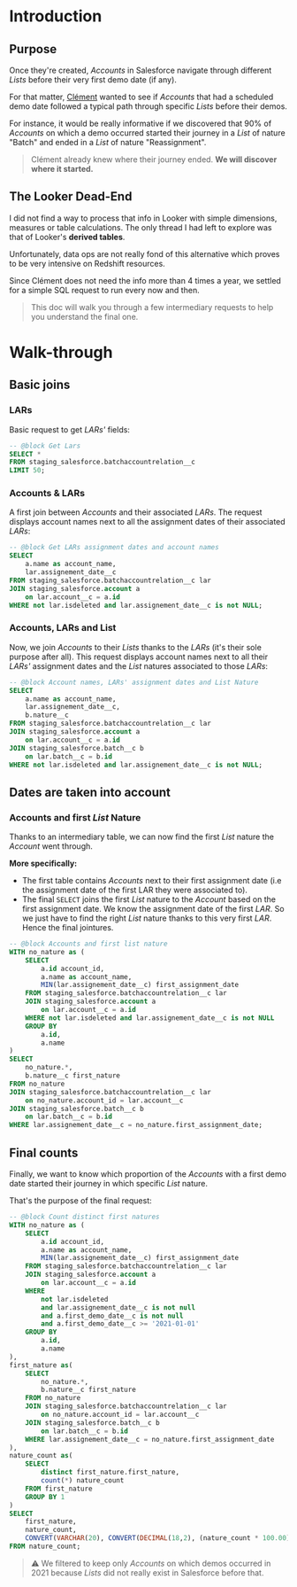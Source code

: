 # Introduction
## Purpose
Once they're created, *Accounts* in Salesforce navigate through different *Lists* before their very first demo date (if any).

For that matter, [Clément](https://github.com/clementspiers) wanted to see if *Accounts* that had a scheduled demo date followed a typical path through specific *Lists* before their demos.

For instance, it would be really informative if we discovered that 90% of *Accounts* on which a demo occurred started their journey in a *List* of nature "Batch" and ended in a *List* of nature "Reassignment".

>Clément already knew where their journey ended. **We will discover where it started.**

## The Looker Dead-End
I did not find a way to process that info in Looker with simple dimensions, measures or table calculations. The only thread I had left to explore was that of Looker's **derived tables**. 

Unfortunately, data ops are not really fond of this alternative which proves to be very intensive on Redshift resources.

Since Clément does not need the info more than 4 times a year, we settled for a simple SQL request to run every now and then.

>This doc will walk you through a few intermediary requests to help you understand the final one.

# Walk-through
## Basic joins
### LARs
Basic request to get *LARs'* fields:
```sql
-- @block Get Lars
SELECT *
FROM staging_salesforce.batchaccountrelation__c
LIMIT 50;
```
### Accounts & LARs
A first join between *Accounts* and their associated *LARs*. The request displays account names next to all the assignment dates of their associated *LARs*:
```sql
-- @block Get LARs assignment dates and account names
SELECT 
    a.name as account_name,
    lar.assignement_date__c
FROM staging_salesforce.batchaccountrelation__c lar 
JOIN staging_salesforce.account a 
    on lar.account__c = a.id
WHERE not lar.isdeleted and lar.assignement_date__c is not NULL;
```
### Accounts, LARs and List
Now, we join *Accounts* to their *Lists* thanks to the *LARs* (it's their sole purpose after all). This request displays account names next to all their *LARs'* assignment dates and the *List* natures associated to those *LARs*:
```sql
-- @block Account names, LARs' assignment dates and List Nature
SELECT 
    a.name as account_name,
    lar.assignement_date__c,
    b.nature__c
FROM staging_salesforce.batchaccountrelation__c lar 
JOIN staging_salesforce.account a 
    on lar.account__c = a.id
JOIN staging_salesforce.batch__c b 
    on lar.batch__c = b.id
WHERE not lar.isdeleted and lar.assignement_date__c is not NULL;
```
## Dates are taken into account
### Accounts and first *List* Nature
Thanks to an intermediary table, we can now find the first *List* nature the *Account* went through.

**More specifically:**
- The first table contains *Accounts* next to their first assignment date (i.e the assignment date of the first LAR they were associated to).
- The final `SELECT` joins the first *List* nature to the *Account* based on the first assignment date. We know the assignment date of the first *LAR*. So we just have to find the right *List* nature thanks to this very first *LAR*. Hence the final jointures.



```sql
-- @block Accounts and first list nature
WITH no_nature as (
    SELECT 
        a.id account_id,
        a.name as account_name,
        MIN(lar.assignement_date__c) first_assignment_date
    FROM staging_salesforce.batchaccountrelation__c lar 
    JOIN staging_salesforce.account a 
        on lar.account__c = a.id
    WHERE not lar.isdeleted and lar.assignement_date__c is not NULL
    GROUP BY 
        a.id,
        a.name
)
SELECT
    no_nature.*,
    b.nature__c first_nature
FROM no_nature
JOIN staging_salesforce.batchaccountrelation__c lar
    on no_nature.account_id = lar.account__c
JOIN staging_salesforce.batch__c b 
    on lar.batch__c = b.id
WHERE lar.assignement_date__c = no_nature.first_assignment_date;
```
## Final counts
Finally, we want to know which proportion of the *Accounts* with a first demo date started their journey in which specific *List* nature.

That's the purpose of the final request:
```sql
-- @block Count distinct first natures
WITH no_nature as (
    SELECT 
        a.id account_id,
        a.name as account_name,
        MIN(lar.assignement_date__c) first_assignment_date
    FROM staging_salesforce.batchaccountrelation__c lar 
    JOIN staging_salesforce.account a 
        on lar.account__c = a.id
    WHERE 
        not lar.isdeleted 
        and lar.assignement_date__c is not null
        and a.first_demo_date__c is not null
        and a.first_demo_date__c >= '2021-01-01'
    GROUP BY 
        a.id,
        a.name
),
first_nature as(
    SELECT
        no_nature.*,
        b.nature__c first_nature
    FROM no_nature
    JOIN staging_salesforce.batchaccountrelation__c lar
        on no_nature.account_id = lar.account__c
    JOIN staging_salesforce.batch__c b 
        on lar.batch__c = b.id
    WHERE lar.assignement_date__c = no_nature.first_assignment_date
),
nature_count as(
    SELECT
        distinct first_nature.first_nature,
        count(*) nature_count
    FROM first_nature
    GROUP BY 1
)
SELECT 
    first_nature,
    nature_count,
    CONVERT(VARCHAR(20), CONVERT(DECIMAL(18,2), (nature_count * 100.00)/(SELECT SUM(nature_count) FROM nature_count))) + '%' as proportion
FROM nature_count;
```

> ⚠️ We filtered to keep only *Accounts* on which demos occurred in 2021 because *Lists* did not really exist in Salesforce before that.